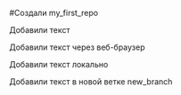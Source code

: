 ﻿#Создали my_first_repo


Добавили текст

Добавили текст через веб-браузер

Добавили текст локально

Добавили текст в новой ветке new_branch